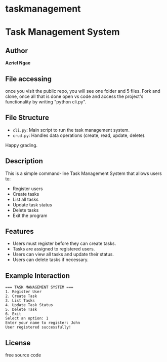 # taskmanagement
# Task Management System

## Author

**Azriel Ngae**

## File accessing

once you visit the public repo, you will see one folder and 5 files. Fork and clone, once all that is done open vs code and access the project's functionality by writing "python cli.py".

## File Structure

- `cli.py`: Main script to run the task management system.
- `crud.py`: Handles data operations (create, read, update, delete).

Happy grading.



## Description

This is a simple command-line Task Management System that allows users to:

- Register users
- Create tasks
- List all tasks
- Update task status
- Delete tasks
- Exit the program

## Features

- Users must register before they can create tasks.
- Tasks are assigned to registered users.
- Users can view all tasks and update their status.
- Users can delete tasks if necessary.

## Example Interaction

```
=== TASK MANAGEMENT SYSTEM ===
1. Register User
2. Create Task
3. List Tasks
4. Update Task Status
5. Delete Task
6. Exit
Select an option: 1
Enter your name to register: John
User registered successfully!
```


## License
free source code

